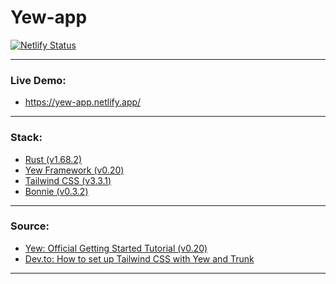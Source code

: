 Yew-app
=======

[![Netlify Status](https://api.netlify.com/api/v1/badges/0775eaf1-19d7-40db-baaa-4cf886232ca8/deploy-status)](https://app.netlify.com/sites/yew-app/deploys)

---
### Live Demo:
- https://yew-app.netlify.app/

---
### Stack:

- [Rust (v1.68.2)](https://www.rust-lang.org/)
- [Yew Framework (v0.20)](https://yew.rs/)
- [Tailwind CSS (v3.3.1)](https://tailwindcss.com/)
- [Bonnie (v0.3.2)](https://github.com/arctic-hen7/bonnie)

---
### Source:

- [Yew: Official Getting Started Tutorial (v0.20)](https://yew.rs/docs/tutorial)
- [Dev.to: How to set up Tailwind CSS with Yew and Trunk](https://dev.to/arctic_hen7/how-to-set-up-tailwind-css-with-yew-and-trunk-il9)

---

